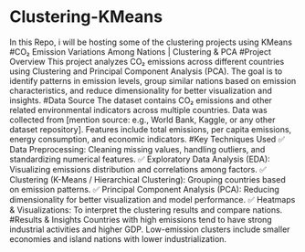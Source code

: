 # Clustering-KMeans
In this Repo, i will be hosting some of the clustering projects using KMeans
#CO₂ Emission Variations Among Nations | Clustering & PCA
#Project Overview
This project analyzes CO₂ emissions across different countries using Clustering and Principal Component Analysis (PCA). The goal is to identify patterns in emission levels, group similar nations based on emission characteristics, and reduce dimensionality for better visualization and insights.
#Data Source
The dataset contains CO₂ emissions and other related environmental indicators across multiple countries.
Data was collected from [mention source: e.g., World Bank, Kaggle, or any other dataset repository].
Features include total emissions, per capita emissions, energy consumption, and economic indicators.
#Key Techniques Used
✅ Data Preprocessing: Cleaning missing values, handling outliers, and standardizing numerical features.
✅ Exploratory Data Analysis (EDA): Visualizing emissions distribution and correlations among factors.
✅ Clustering (K-Means / Hierarchical Clustering): Grouping countries based on emission patterns.
✅ Principal Component Analysis (PCA): Reducing dimensionality for better visualization and model performance.
✅ Heatmaps & Visualizations: To interpret the clustering results and compare nations.
#Results & Insights
Countries with high emissions tend to have strong industrial activities and higher GDP.
Low-emission clusters include smaller economies and island nations with lower industrialization.

